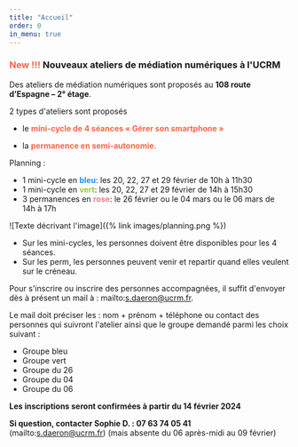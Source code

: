 ```yaml
---
title: "Accueil"
order: 0
in_menu: true
---
```

### <span style="color:Tomato">New !!!</span> Nouveaux ateliers de médiation numériques à l'UCRM

Des ateliers de médiation numériques sont proposés au **108 route d’Espagne – 2° étage**. 

2 types d'ateliers sont proposés
- le  <span style="color:Tomato"> <b>mini-cycle de 4 séances « Gérer son smartphone »  </b></span>

- la <span style="color:Tomato"> <b>permanence en semi-autonomie. </b></span>



Planning : 
- 1 mini-cycle en <b><span style="color:DodgerBlue ">bleu</span></b>: les 20, 22, 27 et 29 février de 10h à 11h30
- 1 mini-cycle en <b><span style="color:YellowGreen">vert</span></b>: les 20, 22, 27 et 29 février de 14h à 15h30
- 3 permanences en <b><span style="color:LightCoral ">rose</span></b>: le 26 février ou le 04 mars ou le 06 mars de 14h à 17h

![Texte décrivant l'image]({% link images/planning.png %})

- Sur les mini-cycles, les personnes doivent être disponibles pour les 4 séances.
- Sur les perm, les personnes peuvent venir et repartir quand elles veulent sur le créneau.

Pour s'inscrire ou inscrire des personnes accompagnées, il suffit d'envoyer dès à présent un mail à : mailto:s.daeron@ucrm.fr. 

Le mail doit préciser les : nom + prénom + téléphone ou contact des personnes qui suivront l'atelier ainsi que le groupe demandé parmi les choix suivant : 
- Groupe  bleu
- Groupe vert
- Groupe du 26
- Groupe du 04
- Groupe du 06

<b>Les inscriptions seront confirmées à partir du 14 février 2024 </b>

<b>Si question, contacter Sophie D. : 07 63 74 05 41 </b>(mailto:s.daeron@ucrm.fr)
(mais absente du 06 après-midi au 09 février) 